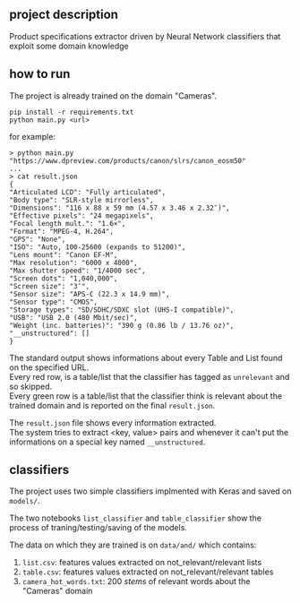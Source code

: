 ## project description

Product specifications extractor driven by Neural Network classifiers that exploit some domain 
knowledge

## how to run

The project is already trained on the domain "Cameras".

    pip install -r requirements.txt
    python main.py <url>

for example:

    > python main.py "https://www.dpreview.com/products/canon/slrs/canon_eosm50"
    ...
    > cat result.json
    {
    "Articulated LCD": "Fully articulated",
    "Body type": "SLR-style mirrorless",
    "Dimensions": "116 x 88 x 59 mm (4.57 x 3.46 x 2.32″)",
    "Effective pixels": "24 megapixels",
    "Focal length mult.": "1.6×",
    "Format": "MPEG-4, H.264",
    "GPS": "None",
    "ISO": "Auto, 100-25600 (expands to 51200)",
    "Lens mount": "Canon EF-M",
    "Max resolution": "6000 x 4000",
    "Max shutter speed": "1/4000 sec",
    "Screen dots": "1,040,000",
    "Screen size": "3″",
    "Sensor size": "APS-C (22.3 x 14.9 mm)",
    "Sensor type": "CMOS",
    "Storage types": "SD/SDHC/SDXC slot (UHS-I compatible)",
    "USB": "USB 2.0 (480 Mbit/sec)",
    "Weight (inc. batteries)": "390 g (0.86 lb / 13.76 oz)",
    "__unstructured": []
    }

The standard output shows informations about every Table and List found 
on the specified URL.  
Every red row, is a table/list that the classifier has tagged as `unrelevant` and so skipped.  
Every green row is a table/list that the classifier think is relevant about the trained domain 
and is reported on the final `result.json`.

The `result.json` file shows every information extracted.  
The system tries to extract <key, value> pairs and whenever it can't put the informations
on a special key named `__unstructured`.

## classifiers

The project uses two simple classifiers implmented with Keras and saved on `models/`.  

The two notebooks `list_classifier` and `table_classifier` show the process of 
traning/testing/saving of the models.  

The data on which they are trained is on `data/and/` which contains:

   1. `list.csv`: features values extracted on not_relevant/relevant lists
   2. `table.csv`: features values extracted on not_relevant/relevant tables
   3. `camera_hot_words.txt`: 200 *stems* of relevant words about the "Cameras" domain 
